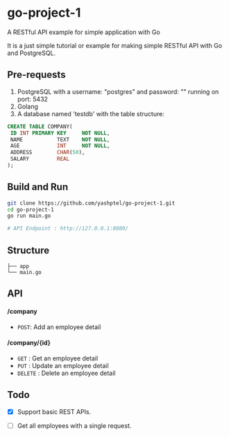 # go-project-1

A RESTful API example for simple application with Go

It is a just simple tutorial or example for making simple RESTful API with Go and PostgreSQL.

## Pre-requests 
1. PostgreSQL with a username: "postgres" and password: "" running on port: 5432
2. Golang
3. A database named 'testdb' with the table structure:
 ```SQL
 CREATE TABLE COMPANY(
  ID INT PRIMARY KEY     NOT NULL,
  NAME           TEXT    NOT NULL,
  AGE            INT     NOT NULL,
  ADDRESS        CHAR(50),
  SALARY         REAL
);
```

## Build and Run
```bash
git clone https://github.com/yashptel/go-project-1.git
cd go-project-1
go run main.go

# API Endpoint : http://127.0.0.1:8080/
```

## Structure
```
├── app
└── main.go
```

## API

#### /company
* `POST`: Add an employee detail

#### /company/{id}
* `GET` : Get an employee detail
* `PUT` : Update an employee detail
* `DELETE` : Delete an employee detail

## Todo

- [x] Support basic REST APIs.
- [ ] Get all employees with a single request.

